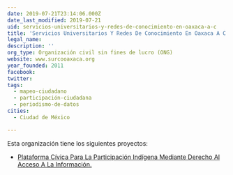 ```yaml
---
date: 2019-07-21T23:14:06.000Z
date_last_modified: 2019-07-21
uid: servicios-universitarios-y-redes-de-conocimiento-en-oaxaca-a-c
title: 'Servicios Universitarios Y Redes De Conocimiento En Oaxaca A C'
legal_name: 
description: ''
org_type: Organización civil sin fines de lucro (ONG)
website: www.surcooaxaca.org
year_founded: 2011
facebook: 
twitter: 
tags:
  - mapeo-ciudadano
  - participación-ciudadana
  - periodismo-de-datos
cities: 
  - Ciudad de México

---
```


Esta organización tiene los siguientes proyectos:

- [Plataforma Cívica Para La Participación Indígena Mediante Derecho Al Acceso A La Información.](/proyectos/plataforma-civica-para-la-participacion-indigena-mediante-derecho-al-acceso-a-la-informacion)
